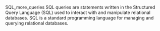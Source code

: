 SQL_more_queries
SQL queries are statements written in the Structured Query Language (SQL) used to interact with and manipulate relational databases. SQL is a standard programming language for managing and querying relational databases.

